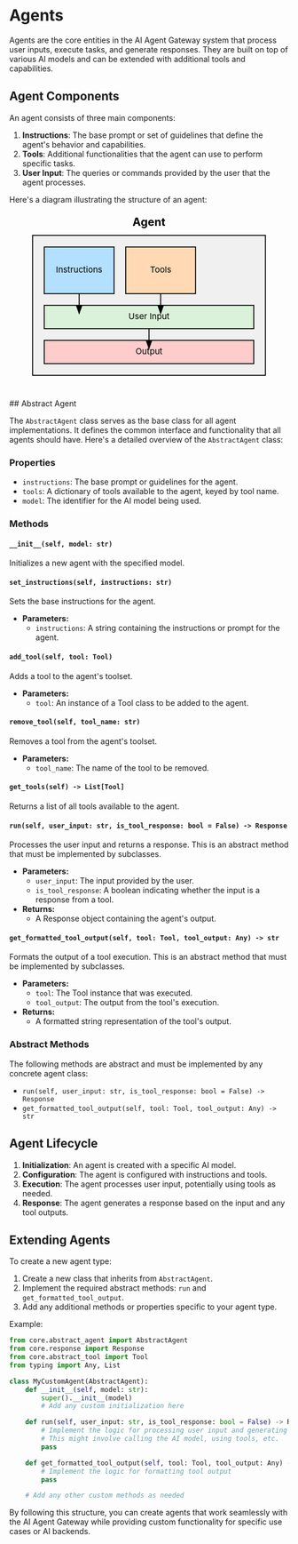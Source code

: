 # Agents

Agents are the core entities in the AI Agent Gateway system that process user inputs, execute tasks, and generate responses. They are built on top of various AI models and can be extended with additional tools and capabilities.

## Agent Components

An agent consists of three main components:

1. **Instructions**: The base prompt or set of guidelines that define the agent's behavior and capabilities.
2. **Tools**: Additional functionalities that the agent can use to perform specific tasks.
3. **User Input**: The queries or commands provided by the user that the agent processes.

Here's a diagram illustrating the structure of an agent:

<antArtifact identifier="agent-diagram" type="image/svg+xml" title="Agent Structure Diagram">
<svg viewBox="0 0 600 400" xmlns="http://www.w3.org/2000/svg">
  <rect x="50" y="50" width="500" height="300" fill="#f0f0f0" stroke="#000000" stroke-width="2"/>
  <text x="300" y="30" text-anchor="middle" font-size="24" font-weight="bold">Agent</text>
  <!-- Instructions -->
  <rect x="75" y="75" width="150" height="100" fill="#b3e0ff" stroke="#000000" stroke-width="2"/>
  <text x="150" y="130" text-anchor="middle" font-size="18">Instructions</text>
  <!-- Tools -->
  <rect x="250" y="75" width="150" height="100" fill="#ffd9b3" stroke="#000000" stroke-width="2"/>
  <text x="325" y="130" text-anchor="middle" font-size="18">Tools</text>
  <!-- User Input -->
  <rect x="75" y="200" width="450" height="50" fill="#d9f2d9" stroke="#000000" stroke-width="2"/>
  <text x="300" y="230" text-anchor="middle" font-size="18">User Input</text>
  <!-- Output -->
  <rect x="75" y="275" width="450" height="50" fill="#ffcccc" stroke="#000000" stroke-width="2"/>
  <text x="300" y="305" text-anchor="middle" font-size="18">Output</text>
  <!-- Arrows -->
  <path d="M150 175 L150 200" stroke="#000000" stroke-width="2" fill="none" marker-end="url(#arrowhead)"/>
  <path d="M325 175 L325 200" stroke="#000000" stroke-width="2" fill="none" marker-end="url(#arrowhead)"/>
  <path d="M300 250 L300 275" stroke="#000000" stroke-width="2" fill="none" marker-end="url(#arrowhead)"/>
  <!-- Arrowhead definition -->
  <defs>
    <marker id="arrowhead" markerWidth="10" markerHeight="7" refX="0" refY="3.5" orient="auto">
      <polygon points="0 0, 10 3.5, 0 7" />
    </marker>
  </defs>
</svg>
## Abstract Agent

The `AbstractAgent` class serves as the base class for all agent implementations. It defines the common interface and functionality that all agents should have. Here's a detailed overview of the `AbstractAgent` class:

### Properties

- `instructions`: The base prompt or guidelines for the agent.
- `tools`: A dictionary of tools available to the agent, keyed by tool name.
- `model`: The identifier for the AI model being used.

### Methods

#### `__init__(self, model: str)`
Initializes a new agent with the specified model.

#### `set_instructions(self, instructions: str)`
Sets the base instructions for the agent.

- **Parameters:**
  - `instructions`: A string containing the instructions or prompt for the agent.

#### `add_tool(self, tool: Tool)`
Adds a tool to the agent's toolset.

- **Parameters:**
  - `tool`: An instance of a Tool class to be added to the agent.

#### `remove_tool(self, tool_name: str)`
Removes a tool from the agent's toolset.

- **Parameters:**
  - `tool_name`: The name of the tool to be removed.

#### `get_tools(self) -> List[Tool]`
Returns a list of all tools available to the agent.

#### `run(self, user_input: str, is_tool_response: bool = False) -> Response`
Processes the user input and returns a response. This is an abstract method that must be implemented by subclasses.

- **Parameters:**
  - `user_input`: The input provided by the user.
  - `is_tool_response`: A boolean indicating whether the input is a response from a tool.
- **Returns:**
  - A Response object containing the agent's output.

#### `get_formatted_tool_output(self, tool: Tool, tool_output: Any) -> str`
Formats the output of a tool execution. This is an abstract method that must be implemented by subclasses.

- **Parameters:**
  - `tool`: The Tool instance that was executed.
  - `tool_output`: The output from the tool's execution.
- **Returns:**
  - A formatted string representation of the tool's output.

### Abstract Methods

The following methods are abstract and must be implemented by any concrete agent class:

- `run(self, user_input: str, is_tool_response: bool = False) -> Response`
- `get_formatted_tool_output(self, tool: Tool, tool_output: Any) -> str`

## Agent Lifecycle

1. **Initialization**: An agent is created with a specific AI model.
2. **Configuration**: The agent is configured with instructions and tools.
3. **Execution**: The agent processes user input, potentially using tools as needed.
4. **Response**: The agent generates a response based on the input and any tool outputs.

## Extending Agents

To create a new agent type:

1. Create a new class that inherits from `AbstractAgent`.
2. Implement the required abstract methods: `run` and `get_formatted_tool_output`.
3. Add any additional methods or properties specific to your agent type.

Example:

```python
from core.abstract_agent import AbstractAgent
from core.response import Response
from core.abstract_tool import Tool
from typing import Any, List

class MyCustomAgent(AbstractAgent):
    def __init__(self, model: str):
        super().__init__(model)
        # Add any custom initialization here

    def run(self, user_input: str, is_tool_response: bool = False) -> Response:
        # Implement the logic for processing user input and generating a response
        # This might involve calling the AI model, using tools, etc.
        pass

    def get_formatted_tool_output(self, tool: Tool, tool_output: Any) -> str:
        # Implement the logic for formatting tool output
        pass

    # Add any other custom methods as needed
```

By following this structure, you can create agents that work seamlessly with the AI Agent Gateway while providing custom functionality for specific use cases or AI backends.
